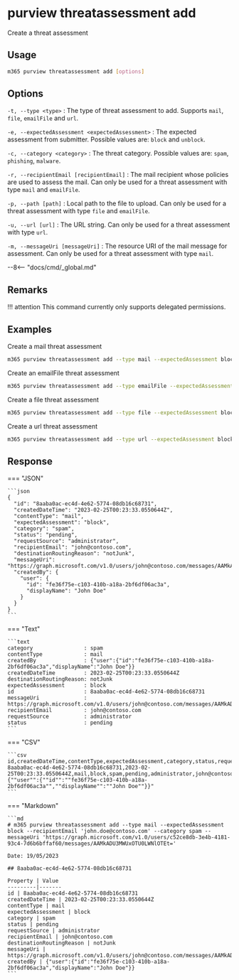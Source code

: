 # purview threatassessment add

Create a threat assessment

## Usage

```sh
m365 purview threatassessment add [options]
```

## Options

`-t, --type <type>`
: The type of threat assessment to add. Supports `mail`, `file`, `emailFile` and `url`.

`-e, --expectedAssessment <expectedAssessment>`
: The expected assessment from submitter. Possible values are: `block` and `unblock`.

`-c, --category <category>`
: The threat category. Possible values are: `spam`, `phishing`, `malware`.

`-r, --recipientEmail [recipientEmail]`
: The mail recipient whose policies are used to assess the mail. Can only be used for a threat assessment with type `mail` and `emailFile`.

`-p, --path [path]`
: Local path to the file to upload. Can only be used for a threat assessment with type `file` and `emailFile`.

`-u, --url [url]`
: The URL string. Can only be used for a threat assessment with type `url`.

`-m, --messageUri [messageUri]`
: The resource URI of the mail message for assessment. Can only be used for a threat assessment with type `mail`.

--8<-- "docs/cmd/_global.md"

## Remarks

!!! attention
    This command currently only supports delegated permissions.

## Examples

Create a mail threat assessment

```sh
m365 purview threatassessment add --type mail --expectedAssessment block --recipientEmail 'john.doe@contoso.com' --category spam --messageUri 'https://graph.microsoft.com/v1.0/users/c52ce8db-3e4b-4181-93c4-7d6b6bffaf60/messages/AAMkADU3MWUxOTU0LWNlOTEt='
```

Create an emailFile threat assessment

```sh
m365 purview threatassessment add --type emailFile --expectedAssessment block --category malware --recipientEmail 'john.doe@contoso.com' --path 'C:\Path\To\File.txt'
```

Create a file threat assessment

```sh
m365 purview threatassessment add --type file --expectedAssessment block --category malware --fileName 'test.txt' --path 'C:\Path\To\File.txt'
```

Create a url threat assessment

```sh
m365 purview threatassessment add --type url --expectedAssessment block --category phishing --url 'http://contoso.com'
```

## Response

=== "JSON"

    ```json
    {
      "id": "8aaba0ac-ec4d-4e62-5774-08db16c68731",
      "createdDateTime": "2023-02-25T00:23:33.0550644Z",
      "contentType": "mail",
      "expectedAssessment": "block",
      "category": "spam",
      "status": "pending",
      "requestSource": "administrator",
      "recipientEmail": "john@contoso.com",
      "destinationRoutingReason": "notJunk",
      "messageUri": "https://graph.microsoft.com/v1.0/users/john@contoso.com/messages/AAMkADgzN2Q1NThiLTI0NjYtNGIxYS05MDdjLTg1OWQxNzgwZGM2ZgBGAAAAAAC6jQfUzacTSIHqMw2yacnUBwBiOC8xvYmdT6G2E_hLMK5kAAAAAAEMAABiOC8xvYmdT6G2E_hLMK5kAALHNaMuAAA=",
      "createdBy": {
        "user": {
          "id": "fe36f75e-c103-410b-a18a-2bf6df06ac3a",
          "displayName": "John Doe"
        }
      }
    }
    ```

=== "Text"

    ```text
    category                : spam
    contentType             : mail
    createdBy               : {"user":{"id":"fe36f75e-c103-410b-a18a-2bf6df06ac3a","displayName":"John Doe"}}
    createdDateTime         : 2023-02-25T00:23:33.0550644Z
    destinationRoutingReason: notJunk
    expectedAssessment      : block
    id                      : 8aaba0ac-ec4d-4e62-5774-08db16c68731
    messageUri              : https://graph.microsoft.com/v1.0/users/john@contoso.com/messages/AAMkADgzN2Q1NThiLTI0NjYtNGIxYS05MDdjLTg1OWQxNzgwZGM2ZgBGAAAAAAC6jQfUzacTSIHqMw2yacnUBwBiOC8xvYmdT6G2E_hLMK5kAAAAAAEMAABiOC8xvYmdT6G2E_hLMK5kAALHNaMuAAA=
    recipientEmail          : john@contoso.com
    requestSource           : administrator
    status                  : pending
    ```

=== "CSV"

    ```csv
    id,createdDateTime,contentType,expectedAssessment,category,status,requestSource,recipientEmail,destinationRoutingReason,messageUri,createdBy
    8aaba0ac-ec4d-4e62-5774-08db16c68731,2023-02-25T00:23:33.0550644Z,mail,block,spam,pending,administrator,john@contoso.com,notJunk,https://graph.microsoft.com/v1.0/users/john@contoso.com/messages/AAMkADgzN2Q1NThiLTI0NjYtNGIxYS05MDdjLTg1OWQxNzgwZGM2ZgBGAAAAAAC6jQfUzacTSIHqMw2yacnUBwBiOC8xvYmdT6G2E_hLMK5kAAAAAAEMAABiOC8xvYmdT6G2E_hLMK5kAALHNaMuAAA=,"{""user"":{""id"":""fe36f75e-c103-410b-a18a-2bf6df06ac3a"",""displayName"":""John Doe""}}"
    ```

=== "Markdown"

    ```md
    # m365 purview threatassessment add --type mail --expectedAssessment block --recipientEmail 'john.doe@contoso.com' --category spam --messageUri 'https://graph.microsoft.com/v1.0/users/c52ce8db-3e4b-4181-93c4-7d6b6bffaf60/messages/AAMkADU3MWUxOTU0LWNlOTEt='

    Date: 19/05/2023

    ## 8aaba0ac-ec4d-4e62-5774-08db16c68731

    Property | Value
    ---------|-------
    id | 8aaba0ac-ec4d-4e62-5774-08db16c68731
    createdDateTime | 2023-02-25T00:23:33.0550644Z
    contentType | mail
    expectedAssessment | block
    category | spam
    status | pending
    requestSource | administrator
    recipientEmail | john@contoso.com
    destinationRoutingReason | notJunk
    messageUri | https://graph.microsoft.com/v1.0/users/john@contoso.com/messages/AAMkADgzN2Q1NThiLTI0NjYtNGIxYS05MDdjLTg1OWQxNzgwZGM2ZgBGAAAAAAC6jQfUzacTSIHqMw2yacnUBwBiOC8xvYmdT6G2E\_hLMK5kAAAAAAEMAABiOC8xvYmdT6G2E\_hLMK5kAALHNaMuAAA=
    createdBy | {"user":{"id":"fe36f75e-c103-410b-a18a-2bf6df06ac3a","displayName":"John Doe"}}
    ```
